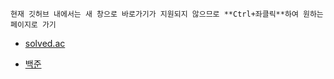 ```
현재 깃허브 내에서는 새 창으로 바로가기가 지원되지 않으므로 **Ctrl+좌클릭**하여 원하는 페이지로 가기
```

- [solved.ac](https://solved.ac/problems/level)

 
- [백준](https://www.acmicpc.net/)
